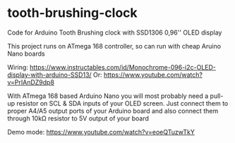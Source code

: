 # tooth-brushing-clock
Code for Arduino Tooth Brushing clock with SSD1306 0,96'' OLED display

This project runs on ATmega 168 controller, so can run with cheap Aruino Nano boards

Wiring: https://www.instructables.com/id/Monochrome-096-i2c-OLED-display-with-arduino-SSD13/ 
Or: https://www.youtube.com/watch?v=PrIAnDZ9dp8

With ATmega 168 based Arduino Nano you will most probably need a pull-up resistor on SCL & SDA inputs of your OLED screen. Just connect them to proper A4/A5 output ports of your Arduino board and also connect them through 10kΩ resistor to 5V output of your board

Demo mode: https://www.youtube.com/watch?v=eoeQTuzwTkY
